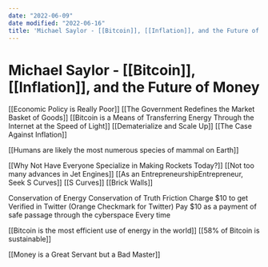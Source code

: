 ```yaml
---
date: "2022-06-09"
date modified: "2022-06-16"
title: 'Michael Saylor - [[Bitcoin]], [[Inflation]], and the Future of Money'
---
```


# Michael Saylor - [[Bitcoin]], [[Inflation]], and the Future of Money
[[Economic Policy is Really Poor]]
[[The Government Redefines the Market Basket of Goods]]
[[Bitcoin is a Means of Transferring Energy Through the Internet at the Speed of Light]]
[[Dematerialize and Scale Up]]
[[The Case Against Inflation]]

[[Humans are likely the most numerous species of mammal on Earth]]

[[Why Not Have Everyone Specialize in Making Rockets Today?]]
[[Not too many advances in Jet Engines]]
[[As an EntrepreneurshipEntrepreneur, Seek S Curves]]
[[S Curves]]
[[Brick Walls]]

Conservation of Energy
Conservation of Truth
Friction
Charge $10 to get Verified in Twitter (Orange Checkmark for Twitter)
Pay $10 as a payment of safe passage through the cyberspace
Every time

[[Bitcoin is the most efficient use of energy in the world]]
[[58% of Bitcoin is sustainable]]

[[Money is a Great Servant but a Bad Master]]
